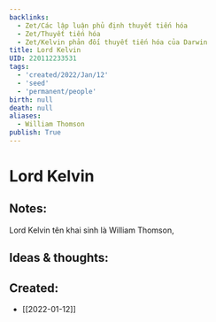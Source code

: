 ```yaml
---
backlinks:
  - Zet/Các lập luận phủ định thuyết tiến hóa
  - Zet/Thuyết tiến hóa
  - Zet/Kelvin phản đối thuyết tiến hóa của Darwin
title: Lord Kelvin
UID: 220112233531
tags:
  - 'created/2022/Jan/12'
  - 'seed'
  - 'permanent/people'
birth: null
death: null
aliases:
  - William Thomson
publish: True
---
```

# Lord Kelvin

## Notes:
Lord Kelvin tên khai sinh là William Thomson, 

## Ideas & thoughts:

## Created:
- [[2022-01-12]]
